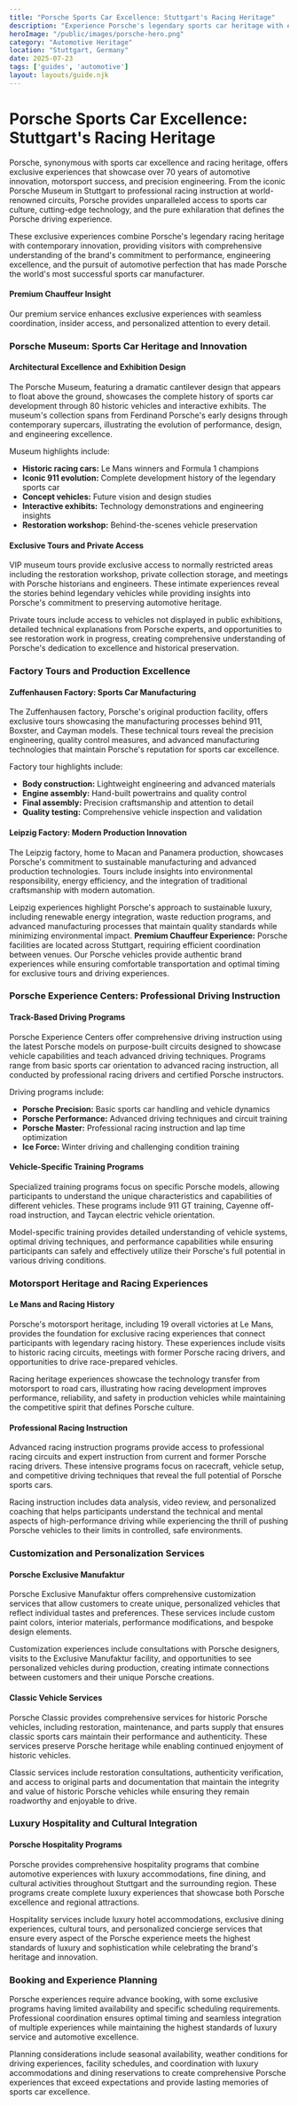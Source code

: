 ```yaml
---
title: "Porsche Sports Car Excellence: Stuttgart's Racing Heritage"
description: "Experience Porsche's legendary sports car heritage with exclusive factory tours, professional racing instruction, and access to the world's most iconic sports car collection."
heroImage: "/public/images/porsche-hero.png"
category: "Automotive Heritage"
location: "Stuttgart, Germany"
date: 2025-07-23
tags: ['guides', 'automotive']
layout: layouts/guide.njk
---
```


# Porsche Sports Car Excellence: Stuttgart's Racing Heritage

Porsche, synonymous with sports car excellence and racing heritage, offers exclusive experiences that showcase over 70 years of automotive innovation, motorsport success, and precision engineering. From the iconic Porsche Museum in Stuttgart to professional racing instruction at world-renowned circuits, Porsche provides unparalleled access to sports car culture, cutting-edge technology, and the pure exhilaration that defines the Porsche driving experience.

These exclusive experiences combine Porsche's legendary racing heritage with contemporary innovation, providing visitors with comprehensive understanding of the brand's commitment to performance, engineering excellence, and the pursuit of automotive perfection that has made Porsche the world's most successful sports car manufacturer.

<div class="premium-insight">
<h4>Premium Chauffeur Insight</h4>
<p>Our premium service enhances exclusive experiences with seamless coordination, insider access, and personalized attention to every detail.</p>
</div>


### Porsche Museum: Sports Car Heritage and Innovation


#### Architectural Excellence and Exhibition Design

The Porsche Museum, featuring a dramatic cantilever design that appears to float above the ground, showcases the complete history of sports car development through 80 historic vehicles and interactive exhibits. The museum's collection spans from Ferdinand Porsche's early designs through contemporary supercars, illustrating the evolution of performance, design, and engineering excellence.

Museum highlights include:

  * **Historic racing cars:** Le Mans winners and Formula 1 champions
  * **Iconic 911 evolution:** Complete development history of the legendary sports car
  * **Concept vehicles:** Future vision and design studies
  * **Interactive exhibits:** Technology demonstrations and engineering insights
  * **Restoration workshop:** Behind-the-scenes vehicle preservation


#### Exclusive Tours and Private Access

VIP museum tours provide exclusive access to normally restricted areas including the restoration workshop, private collection storage, and meetings with Porsche historians and engineers. These intimate experiences reveal the stories behind legendary vehicles while providing insights into Porsche's commitment to preserving automotive heritage.

Private tours include access to vehicles not displayed in public exhibitions, detailed technical explanations from Porsche experts, and opportunities to see restoration work in progress, creating comprehensive understanding of Porsche's dedication to excellence and historical preservation.


### Factory Tours and Production Excellence


#### Zuffenhausen Factory: Sports Car Manufacturing

The Zuffenhausen factory, Porsche's original production facility, offers exclusive tours showcasing the manufacturing processes behind 911, Boxster, and Cayman models. These technical tours reveal the precision engineering, quality control measures, and advanced manufacturing technologies that maintain Porsche's reputation for sports car excellence.

Factory tour highlights include:

  * **Body construction:** Lightweight engineering and advanced materials
  * **Engine assembly:** Hand-built powertrains and quality control
  * **Final assembly:** Precision craftsmanship and attention to detail
  * **Quality testing:** Comprehensive vehicle inspection and validation


#### Leipzig Factory: Modern Production Innovation

The Leipzig factory, home to Macan and Panamera production, showcases Porsche's commitment to sustainable manufacturing and advanced production technologies. Tours include insights into environmental responsibility, energy efficiency, and the integration of traditional craftsmanship with modern automation.

Leipzig experiences highlight Porsche's approach to sustainable luxury, including renewable energy integration, waste reduction programs, and advanced manufacturing processes that maintain quality standards while minimizing environmental impact.
**Premium Chauffeur Experience:** Porsche facilities are located across Stuttgart, requiring efficient coordination between venues. Our Porsche vehicles provide authentic brand experiences while ensuring comfortable transportation and optimal timing for exclusive tours and driving experiences.


### Porsche Experience Centers: Professional Driving Instruction


#### Track-Based Driving Programs

Porsche Experience Centers offer comprehensive driving instruction using the latest Porsche models on purpose-built circuits designed to showcase vehicle capabilities and teach advanced driving techniques. Programs range from basic sports car orientation to advanced racing instruction, all conducted by professional racing drivers and certified Porsche instructors.

Driving programs include:

  * **Porsche Precision:** Basic sports car handling and vehicle dynamics
  * **Porsche Performance:** Advanced driving techniques and circuit training
  * **Porsche Master:** Professional racing instruction and lap time optimization
  * **Ice Force:** Winter driving and challenging condition training


#### Vehicle-Specific Training Programs

Specialized training programs focus on specific Porsche models, allowing participants to understand the unique characteristics and capabilities of different vehicles. These programs include 911 GT training, Cayenne off-road instruction, and Taycan electric vehicle orientation.

Model-specific training provides detailed understanding of vehicle systems, optimal driving techniques, and performance capabilities while ensuring participants can safely and effectively utilize their Porsche's full potential in various driving conditions.


### Motorsport Heritage and Racing Experiences


#### Le Mans and Racing History

Porsche's motorsport heritage, including 19 overall victories at Le Mans, provides the foundation for exclusive racing experiences that connect participants with legendary racing history. These experiences include visits to historic racing circuits, meetings with former Porsche racing drivers, and opportunities to drive race-prepared vehicles.

Racing heritage experiences showcase the technology transfer from motorsport to road cars, illustrating how racing development improves performance, reliability, and safety in production vehicles while maintaining the competitive spirit that defines Porsche culture.


#### Professional Racing Instruction

Advanced racing instruction programs provide access to professional racing circuits and expert instruction from current and former Porsche racing drivers. These intensive programs focus on racecraft, vehicle setup, and competitive driving techniques that reveal the full potential of Porsche sports cars.

Racing instruction includes data analysis, video review, and personalized coaching that helps participants understand the technical and mental aspects of high-performance driving while experiencing the thrill of pushing Porsche vehicles to their limits in controlled, safe environments.


### Customization and Personalization Services


#### Porsche Exclusive Manufaktur

Porsche Exclusive Manufaktur offers comprehensive customization services that allow customers to create unique, personalized vehicles that reflect individual tastes and preferences. These services include custom paint colors, interior materials, performance modifications, and bespoke design elements.

Customization experiences include consultations with Porsche designers, visits to the Exclusive Manufaktur facility, and opportunities to see personalized vehicles during production, creating intimate connections between customers and their unique Porsche creations.


#### Classic Vehicle Services

Porsche Classic provides comprehensive services for historic Porsche vehicles, including restoration, maintenance, and parts supply that ensures classic sports cars maintain their performance and authenticity. These services preserve Porsche heritage while enabling continued enjoyment of historic vehicles.

Classic services include restoration consultations, authenticity verification, and access to original parts and documentation that maintain the integrity and value of historic Porsche vehicles while ensuring they remain roadworthy and enjoyable to drive.


### Luxury Hospitality and Cultural Integration


#### Porsche Hospitality Programs

Porsche provides comprehensive hospitality programs that combine automotive experiences with luxury accommodations, fine dining, and cultural activities throughout Stuttgart and the surrounding region. These programs create complete luxury experiences that showcase both Porsche excellence and regional attractions.

Hospitality services include luxury hotel accommodations, exclusive dining experiences, cultural tours, and personalized concierge services that ensure every aspect of the Porsche experience meets the highest standards of luxury and sophistication while celebrating the brand's heritage and innovation.


### Booking and Experience Planning

Porsche experiences require advance booking, with some exclusive programs having limited availability and specific scheduling requirements. Professional coordination ensures optimal timing and seamless integration of multiple experiences while maintaining the highest standards of luxury service and automotive excellence.

Planning considerations include seasonal availability, weather conditions for driving experiences, facility schedules, and coordination with luxury accommodations and dining reservations to create comprehensive Porsche experiences that exceed expectations and provide lasting memories of sports car excellence.

